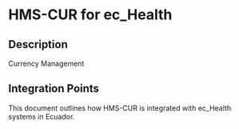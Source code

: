 # HMS-CUR for ec_Health

## Description

Currency Management

## Integration Points

This document outlines how HMS-CUR is integrated with ec_Health systems in Ecuador.
